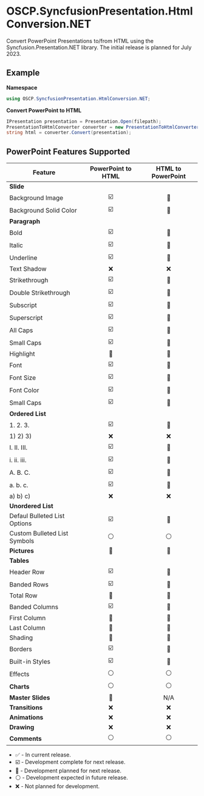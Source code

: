 # OSCP.SyncfusionPresentation.HtmlConversion.NET
Convert PowerPoint Presentations to/from HTML using the Syncfusion.Presentation.NET library. The initial release is planned for July 2023.

Example
---
**Namespace**
```csharp
using OSCP.SyncfusionPresentation.HtmlConversion.NET;
```

**Convert PowerPoint to HTML**
```csharp
IPresentation presentation = Presentation.Open(filepath);
PresentationToHtmlConverter converter = new PresentationToHtmlConverter();
string html = converter.Convert(presentation);
```

PowerPoint Features Supported
---
| Feature | PowerPoint to HTML | HTML to PowerPoint |
|---------|:------------------:|:------------------:|
| **Slide** |
| Background Image | :ballot_box_with_check: | :large_blue_diamond: |
| Background Solid Color | :ballot_box_with_check: | :large_blue_diamond: |
| **Paragraph** |
| Bold | :ballot_box_with_check: | :large_blue_diamond: |
| Italic | :ballot_box_with_check: | :large_blue_diamond: |
| Underline | :ballot_box_with_check: | :large_blue_diamond: |
| Text Shadow | :x: | :x: |
| Strikethrough | :ballot_box_with_check: | :large_blue_diamond: |
| Double Strikethrough | :ballot_box_with_check: | :large_blue_diamond: |
| Subscript | :ballot_box_with_check: | :large_blue_diamond: |
| Superscript | :ballot_box_with_check: | :large_blue_diamond: |
| All Caps | :ballot_box_with_check: | :large_blue_diamond: |
| Small Caps | :ballot_box_with_check: | :large_blue_diamond: |
| Highlight | :large_blue_diamond: | :large_blue_diamond: |
| Font | :ballot_box_with_check: | :large_blue_diamond: |
| Font Size | :ballot_box_with_check: | :large_blue_diamond: |
| Font Color | :ballot_box_with_check: | :large_blue_diamond: |
| Small Caps | :ballot_box_with_check: | :large_blue_diamond: |
| **Ordered List** |
| 1. 2. 3. | :ballot_box_with_check: | :large_blue_diamond: |
| 1) 2) 3) | :x: | :x: |
| I. II. III. | :ballot_box_with_check: | :large_blue_diamond: |
| i. ii. iii. | :ballot_box_with_check: | :large_blue_diamond: |
| A. B. C. | :ballot_box_with_check: | :large_blue_diamond: |
| a. b. c. | :ballot_box_with_check: | :large_blue_diamond: |
| a) b) c) | :x: | :x: |
| **Unordered List** |
| Defaul Bulleted List Options | :ballot_box_with_check: | :large_blue_diamond: |
| Custom Bulleted List Symbols | :white_circle: | :white_circle: |
| **Pictures** | :large_blue_diamond: | :large_blue_diamond: |
| **Tables** | | |
| Header Row | :ballot_box_with_check: | :large_blue_diamond: |
| Banded Rows | :ballot_box_with_check: | :large_blue_diamond: |
| Total Row | :large_blue_diamond: | :large_blue_diamond: |
| Banded Columns | :ballot_box_with_check: | :large_blue_diamond: |
| First Column | :large_blue_diamond: | :large_blue_diamond: |
| Last Column | :large_blue_diamond: | :large_blue_diamond: |
| Shading | :large_blue_diamond: | :large_blue_diamond: |
| Borders | :ballot_box_with_check: | :large_blue_diamond: |
| Built-in Styles | :ballot_box_with_check: | :large_blue_diamond: |
| Effects | :white_circle: | :white_circle: |
| **Charts** | :white_circle: | :white_circle: |
| **Master Slides** | :large_blue_diamond: | N/A |
| **Transitions** | :x: | :x: |
| **Animations** | :x: | :x: |
| **Drawing** | :x: | :x: |
| **Comments** | :white_circle: | :white_circle: |

- :white_check_mark: - In current release.
- :ballot_box_with_check: - Development complete for next release.
- :large_blue_diamond: - Development planned for next release.
- :white_circle: - Development expected in future release.
- :x: - Not planned for development.
